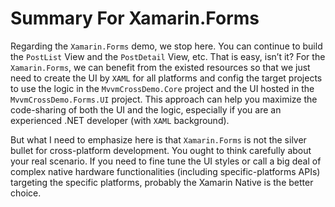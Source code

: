 # Summary For Xamarin.Forms

Regarding the `Xamarin.Forms` demo, we stop here. You can continue to build the `PostList` View and the `PostDetail` View, etc. That is easy, isn’t it? For the `Xamarin.Forms`, we can benefit from the existed resources so that we just need to create the UI by `XAML` for all platforms and config the target projects to use the logic in the `MvvmCrossDemo.Core` project and the UI hosted in the `MvvmCrossDemo.Forms.UI` project. This approach can help you maximize the code-sharing of both the UI and the logic, especially if you are an experienced .NET developer \(with `XAML` background\).

But what I need to emphasize here is that `Xamarin.Forms` is not the silver bullet for cross-platform development. You ought to think carefully about your real scenario. If you need to fine tune the UI styles or call a big deal of complex native hardware functionalities \(including specific-platforms APIs\) targeting the specific platforms, probably the Xamarin Native is the better choice.

